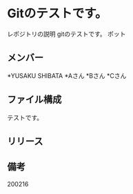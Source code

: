 # Gitのテストです。
レポジトリの説明
gitのテストです。
ポット

## メンバー
*YUSAKU SHIBATA
*Aさん
*Bさん
*Cさん

## ファイル構成
テストです。

## リリース

## 備考
200216